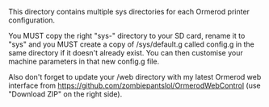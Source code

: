 This directory contains multiple sys directories for each Ormerod printer configuration.

You MUST copy the right "sys-<configuration>" directory to your SD card, rename it to "sys" and you MUST create a copy of /sys/default.g called config.g in the same directory if it doesn't already exist.
You can then customise your machine parameters in that new config.g file.

Also don't forget to update your /web directory with my latest Ormerod web interface from https://github.com/zombiepantslol/OrmerodWebControl (use "Download ZIP" on the right side).